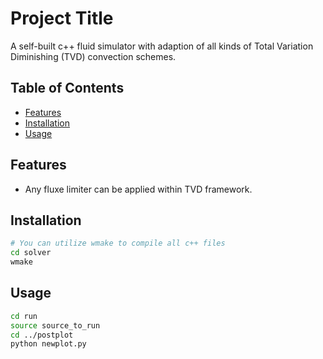 # Project Title

A self-built c++ fluid simulator with adaption of all kinds of Total Variation Diminishing (TVD) convection schemes.

## Table of Contents

- [Features](#features)
- [Installation](#installation)
- [Usage](#usage)
<!-- [Contributing](#contributing) -->
<!-- [License](#license) -->
<!-- [Acknowledgements](#acknowledgements) -->

## Features

- Any fluxe limiter can be applied within TVD framework.

## Installation

<!-- Provide instructions on how to install and set up your project. Include any dependencies and steps needed for a successful installation. -->

```bash
# You can utilize wmake to compile all c++ files 
cd solver
wmake
```

## Usage

<!-- Explain how to use your project. Include examples or code snippets if applicable. -->
  
```bash
cd run
source source_to_run
cd ../postplot
python newplot.py
```
